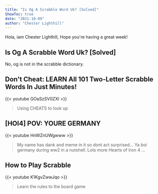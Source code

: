 ```yaml
---
title: "Is Og A Scrabble Word Uk? [Solved]"
ShowToc: true 
date: "2021-10-09"
author: "Chester Lighthill" 
---
```


Hola, iam Chester Lighthill, Hope you're having a great week!
## Is Og A Scrabble Word Uk? [Solved]
No, og is not in the scrabble dictionary.

## Don't Cheat: LEARN All 101 Two-Letter Scrabble Words In Just Minutes!
{{< youtube GOaSzSV0ZXI >}}
>Using CHEATS to look up 

## [HOI4] POV: YOURE GERMANY
{{< youtube HnWZnUWgwww >}}
>My name has dank and meme in it so dont act surprised... Ya boi germany during ww2 in a nutshell. Lots more Hearts of Iron 4 ...

## How to Play Scrabble
{{< youtube K1KgvZwwJqo >}}
>Learn the rules to the board game 

